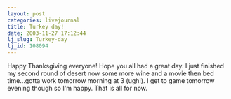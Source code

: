 ```yaml
---
layout: post
categories: livejournal
title: Turkey day!
date: 2003-11-27 17:12:44
lj_slug: Turkey-day
lj_id: 108094
---
```

Happy Thanksgiving everyone! Hope you all had a great day. I just finished my second round of desert now some more wine and a movie then bed time...gotta work tomorrow morning at 3 (ugh!). I get to game tomorrow evening though so I'm happy. That is all for now.

